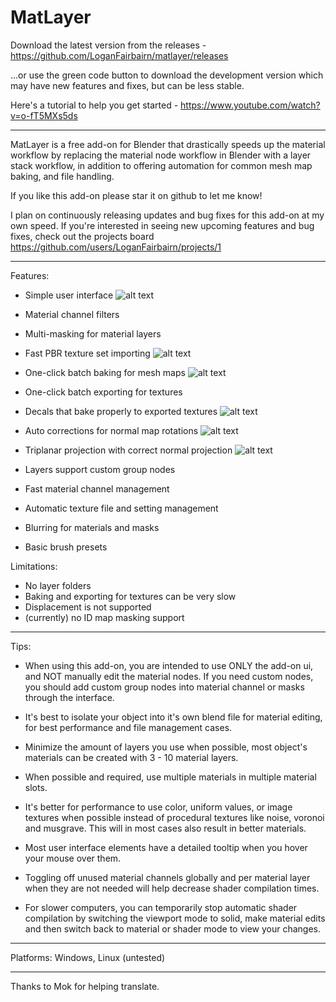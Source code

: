 # MatLayer

Download the latest version from the releases - https://github.com/LoganFairbairn/matlayer/releases

...or use the green code button to download the development version which may have new features and fixes, but can be less stable.

Here's a tutorial to help you get started - https://www.youtube.com/watch?v=o-fT5MXs5ds

-----

MatLayer is a free add-on for Blender that drastically speeds up the material workflow by replacing the material node workflow in Blender with a layer stack workflow, in addition to offering automation for common mesh map baking, and file handling.

If you like this add-on please star it on github to let me know!

I plan on continuously releasing updates and bug fixes for this add-on at my own speed. If you're interested in seeing new upcoming features and bug fixes, check out the projects board https://github.com/users/LoganFairbairn/projects/1

-----

Features:
- Simple user interface
![alt text](https://raw.githubusercontent.com/LoganFairbairn/matlayer/main/promo/UIExample.png?raw=true)

- Material channel filters

- Multi-masking for material layers

- Fast PBR texture set importing
![alt text](https://raw.githubusercontent.com/LoganFairbairn/matlayer/main/promo/ImportTextureSetShowcase.gif?raw=true)

- One-click batch baking for mesh maps
![alt text](https://raw.githubusercontent.com/LoganFairbairn/matlayer/main/promo/BakingExamples.jpg?raw=true)

- One-click batch exporting for textures

- Decals that bake properly to exported textures
![alt text](https://raw.githubusercontent.com/LoganFairbairn/matlayer/main/promo/DecalShowcase.gif?raw=true)

- Auto corrections for normal map rotations
![alt text](https://raw.githubusercontent.com/LoganFairbairn/matlayer/main/promo/NormalRotationCorrectionShowcase.gif?raw=true)

- Triplanar projection with correct normal projection
![alt text](https://raw.githubusercontent.com/LoganFairbairn/matlayer/main/promo/TriplanarShowcase.gif?raw=true)

- Layers support custom group nodes

- Fast material channel management

- Automatic texture file and setting management

- Blurring for materials and masks

- Basic brush presets

Limitations:
- No layer folders
- Baking and exporting for textures can be very slow
- Displacement is not supported
- (currently) no ID map masking support

-----

Tips:
- When using this add-on, you are intended to use ONLY the add-on ui, and NOT manually edit the material nodes. If you need custom nodes, you should add custom group nodes into material channel or masks through the interface.

- It's best to isolate your object into it's own blend file for material editing, for best performance and file management cases.

- Minimize the amount of layers you use when possible, most object's materials can be created with 3 - 10 material layers.

- When possible and required, use multiple materials in multiple material slots.

- It's better for performance to use color, uniform values, or image textures when possible instead of procedural textures like noise, voronoi and musgrave. This will in most cases also result in better materials.

- Most user interface elements have a detailed tooltip when you hover your mouse over them.

- Toggling off unused material channels globally and per material layer when they are not needed will help decrease shader compilation times.

- For slower computers, you can temporarily stop automatic shader compilation by switching the viewport mode to solid, make material edits and then switch back to material or shader mode to view your changes.

-----

Platforms: Windows, Linux (untested)

-----

Thanks to Mok for helping translate.